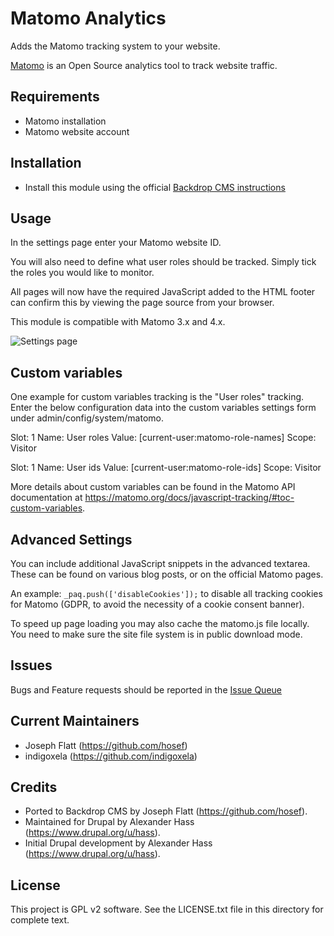 # Matomo Analytics

Adds the Matomo tracking system to your website.

[Matomo](https://matomo.org/) is an Open Source analytics tool to track
website traffic.

## Requirements

* Matomo installation
* Matomo website account


## Installation

- Install this module using the official [Backdrop CMS instructions](https://backdropcms.org/guide/modules)

## Usage

In the settings page enter your Matomo website ID.

You will also need to define what user roles should be tracked.
Simply tick the roles you would like to monitor.

All pages will now have the required JavaScript added to the
HTML footer can confirm this by viewing the page source from
your browser.

This module is compatible with Matomo 3.x and 4.x.

![Settings page](https://raw.githubusercontent.com/backdrop-contrib/matomo/1.x-2.x/screenshots/settings-page.webp)

## Custom variables

One example for custom variables tracking is the "User roles" tracking. Enter
the below configuration data into the custom variables settings form under
admin/config/system/matomo.

Slot: 1
Name: User roles
Value: [current-user:matomo-role-names]
Scope: Visitor

Slot: 1
Name: User ids
Value: [current-user:matomo-role-ids]
Scope: Visitor

More details about custom variables can be found in the Matomo API documentation
at https://matomo.org/docs/javascript-tracking/#toc-custom-variables.


## Advanced Settings

You can include additional JavaScript snippets in the advanced
textarea. These can be found on various blog posts, or on the
official Matomo pages.

An example: `_paq.push(['disableCookies']);` to disable all tracking cookies
for Matomo (GDPR, to avoid the necessity of a cookie consent banner).

To speed up page loading you may also cache the matomo.js
file locally. You need to make sure the site file system is in public
download mode.

## Issues

Bugs and Feature requests should be reported in the [Issue Queue](https://github.com/backdrop-contrib/matomo/issues)

## Current Maintainers

- Joseph Flatt (https://github.com/hosef)
- indigoxela (https://github.com/indigoxela)

## Credits

- Ported to Backdrop CMS by Joseph Flatt (https://github.com/hosef).
- Maintained for Drupal by Alexander Hass (https://www.drupal.org/u/hass).
- Initial Drupal development by Alexander Hass (https://www.drupal.org/u/hass).

## License

This project is GPL v2 software. See the LICENSE.txt file in this directory for
complete text.
